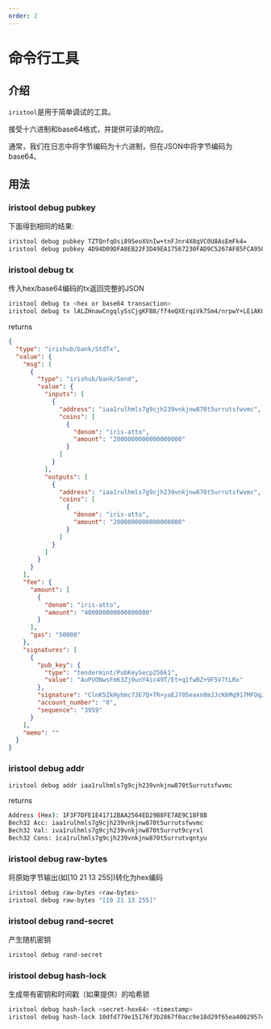 ```yaml
---
order: 2
---
```


# 命令行工具

## 介绍

`iristool`是用于简单调试的工具。

接受十六进制和base64格式，并提供可读的响应。

通常，我们在日志中将字节编码为十六进制，但在JSON中将字节编码为base64。

## 用法

### iristool debug pubkey

下面得到相同的结果:

```bash
iristool debug pubkey TZTQnfqOsi89SeoXVnIw+tnFJnr4X8qVC0U8AsEmFk4=
iristool debug pubkey 4D94D09DFA8EB22F3D49EA17567230FAD9C5267AF85FCA950B453C02C126164E
  ```

### iristool debug tx

传入hex/base64编码的tx返回完整的JSON

```bash
iristool debug tx <hex or base64 transaction>
iristool debug tx lALZHnawCngqlySsCjgKFB8/ff4eQXErqiVk7Sm4/nrpwY+LEiAKCWlyaXMtYXR0bxITMjAwMDAwMDAwMDAwMDAwMDAwMBI4ChQfP33+HkFxK6olZO0puP566cGPixIgCglpcmlzLWF0dG8SEzIwMDAwMDAwMDAwMDAwMDAwMDASJQofCglpcmlzLWF0dG8SEjQwMDAwMDAwMDAwMDAwMDAwMBDQhgMabQom61rphyEC49U43CwWbrdmPS6djiJzj1P8S36rV/AFn70XlXu0tHESQApZyuWZB8oZnOyRO0Pk0fsmhCe9OXmsZ/JiSXCujKvdezBTqmRjlSq95Wqo8qoxMukLylhdlQF3GfkbW+PriBgg9x4=
```

returns

```json
{
  "type": "irishub/bank/StdTx",
  "value": {
    "msg": [
      {
        "type": "irishub/bank/Send",
        "value": {
          "inputs": [
            {
              "address": "iaa1rulhmls7g9cjh239vnkjnw870t5urrutsfwvmc",
              "coins": [
                {
                  "denom": "iris-atto",
                  "amount": "2000000000000000000"
                }
              ]
            }
          ],
          "outputs": [
            {
              "address": "iaa1rulhmls7g9cjh239vnkjnw870t5urrutsfwvmc",
              "coins": [
                {
                  "denom": "iris-atto",
                  "amount": "2000000000000000000"
                }
              ]
            }
          ]
        }
      }
    ],
    "fee": {
      "amount": [
        {
          "denom": "iris-atto",
          "amount": "400000000000000000"
        }
      ],
      "gas": "50000"
    },
    "signatures": [
      {
        "pub_key": {
          "type": "tendermint/PubKeySecp256k1",
          "value": "AuPVONwsFm63Zj0unY4ic49T/Et+q1fwBZ+9F5V7tLRx"
        },
        "signature": "ClnK5ZkHyhmc7JE7Q+TR+yaEJ705eaxn8mJJcK6Mq917MFOqZGOVKr3laqjyqjEy6QvKWF2VAXcZ+Rtb4+uIGA==",
        "account_number": "0",
        "sequence": "3959"
      }
    ],
    "memo": ""
  }
}
```

### iristool debug addr

```bash
iristool debug addr iaa1rulhmls7g9cjh239vnkjnw870t5urrutsfwvmc
  ```

returns

```bash
Address (Hex): 1F3F7DFE1E41712BAA2564ED29B8FE7AE9C18F8B
Bech32 Acc: iaa1rulhmls7g9cjh239vnkjnw870t5urrutsfwvmc
Bech32 Val: iva1rulhmls7g9cjh239vnkjnw870t5urrut9cyrxl
Bech32 Cons: ica1rulhmls7g9cjh239vnkjnw870t5urrutvqntyu
```

### iristool debug raw-bytes

将原始字节输出(如[10 21 13 255])转化为hex编码

```bash
iristool debug raw-bytes <raw-bytes>
iristool debug raw-bytes "[10 21 13 255]"
```

### iristool debug rand-secret

产生随机密钥

```bash
iristool debug rand-secret
```

### iristool debug hash-lock

生成带有密钥和时间戳（如果提供）的哈希锁

```bash
iristool debug hash-lock <secret-hex64> <timestamp>
iristool debug hash-lock 10dfd779e15176f3b2867f0acc9e18d29f65ea4002957c632d1bea200b9b2915 1580000000
```
